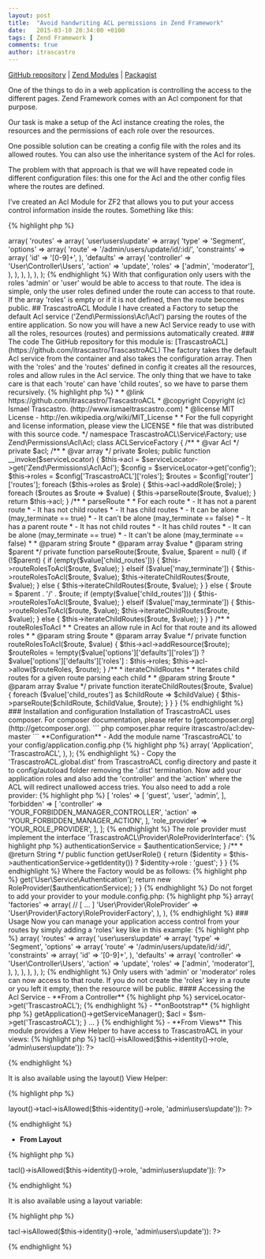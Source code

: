 ```yaml
---
layout: post
title:  "Avoid handwriting ACL permissions in Zend Framework"
date:   2015-03-10 20:34:00 +0100
tags: [ Zend Framework ]
comments: true
author: itrascastro
---
```


[GitHub repository](https://github.com/itrascastro/TrascastroACL/) |
[Zend Modules](http://zfmodules.com/itrascastro/TrascastroACL) |
[Packagist](https://packagist.org/packages/itrascastro/acl)

One of the things to do in a web application is controlling the access to the different pages. Zend Framework comes with an Acl component for that purpose.

Our task is make a setup of the Acl instance creating the roles, the resources and the permissions of each role over the resources.

One possible solution can be creating a config file with the roles and its allowed routes. You can also use the inheritance system of the Acl for roles.

The problem with that approach is that we will have repeated code in different configuration files: this one for the Acl and the other config files where the routes are defined.

I’ve created an Acl Module for ZF2 that allows you to put your access control information inside the routes. Something like this:

{% highlight php %}
<?php

array(
    'router' => array(
        'routes' => array(
            'user\users\update' => array(
                'type' => 'Segment',
                'options' => array(
                    'route'    => '/admin/users/update/id/:id/',
                    'constraints' => array(
                        'id' => '[0-9]+',
                    ),
                    'defaults' => array(
                        'controller' => 'User\Controller\Users',
                        'action'     => 'update',
                        'roles'      => ['admin', 'moderator'],
                    ),
                ),
            ),
        ),
    ),
);
{% endhighlight %}

With that configuration only users with the roles 'admin' or 'user' would be able to access to that route.

The idea is simple, only the user roles defined under the route can access to that route.

If the array 'roles' is empty or if it is not defined, then the route becomes public.

## TrascastroACL Module

I have created a Factory to setup the default Acl service ('Zend\Permissions\Acl\Acl') parsing the routes of the entire application. So now you will have a new Acl Service ready to use with all the roles, resources (routes) and permissions automatically created.

### The code

The GitHub repository for this module is: [TrascastroACL](https://github.com/itrascastro/TrascastroACL)

The factory takes the default Acl service from the container and also takes the configuration array. Then with the 'roles' and the 'routes' defined in config it creates all the resources, roles and allow rules in the Acl service.

The only thing that we have to take care is that each 'route' can have 'child routes', so we have to parse them recursively.

{% highlight php %}
<?php
/**
 * (c) Ismael Trascastro <i.trascastro@gmail.com>
 *
 * @link        https://github.com/itrascastro/TrascastroACL
 * @copyright   Copyright (c) Ismael Trascastro. (http://www.ismaeltrascastro.com)
 * @license     MIT License - http://en.wikipedia.org/wiki/MIT_License
 *
 * For the full copyright and license information, please view the LICENSE
 * file that was distributed with this source code.
 */
namespace TrascastroACL\Service\Factory;
use Zend\Permissions\Acl\Acl;
class ACLServiceFactory
{
    /**
     * @var Acl
     */
    private $acl;
    /**
     * @var array
     */
    private $roles;
    public function __invoke($serviceLocator)
    {
        $this->acl      = $serviceLocator->get('Zend\Permissions\Acl\Acl');
        $config         = $serviceLocator->get('config');
        $this->roles    = $config['TrascastroACL']['roles'];
        $routes         = $config['router']['routes'];
        foreach ($this->roles as $role) {
            $this->acl->addRole($role);
        }
        foreach ($routes as $route => $value) {
            $this->parseRoute($route, $value);
        }
        return $this->acl;
    }
    /**
     * parseRoute
     *
     * For each route
     *      - It has not a parent route
     *          - It has not child routes
     *          - It has child routes
     *              - It can be alone (may_terminate == true)
     *              - It can't be alone (may_terminate == false)
     *      - It has a parent route
     *          - It has not child routes
     *          - It has child routes
     *              - It can be alone (may_terminate == true)
     *              - It can't be alone (may_terminate == false)
     *
     * @param string $route
     * @param array $value
     * @param string $parent
     */
    private function parseRoute($route, $value, $parent = null)
    {
        if (!$parent) {
            if (empty($value['child_routes'])) {
                $this->routeRolesToAcl($route, $value);
            } elseif ($value['may_terminate']) {
                $this->routeRolesToAcl($route, $value);
                $this->iterateChildRoutes($route, $value);
            } else {
                $this->iterateChildRoutes($route, $value);
            }
        } else {
            $route = $parent . '/' . $route;
            if (empty($value['child_routes'])) {
                $this->routeRolesToAcl($route, $value);
            } elseif ($value['may_terminate']) {
                $this->routeRolesToAcl($route, $value);
                $this->iterateChildRoutes($route, $value);
            } else {
                $this->iterateChildRoutes($route, $value);
            }
        }
    }
    /**
     * routeRolesToAcl
     *
     * Creates an allow rule in Acl for that route and its allowed roles
     *
     * @param string $route
     * @param array $value
     */
    private function routeRolesToAcl($route, $value)
    {
        $this->acl->addResource($route);
        $routeRoles = !empty($value['options']['defaults']['roles']) ? $value['options']['defaults']['roles'] : $this->roles;
        $this->acl->allow($routeRoles, $route);
    }
    /**
     * iterateChildRoutes
     *
     * Iterates child routes for a given route parsing each child
     *
     * @param string $route
     * @param array $value
     */
    private function iterateChildRoutes($route, $value)
    {
        foreach ($value['child_routes'] as $childRoute => $childValue) {
            $this->parseRoute($childRoute, $childValue, $route);
        }
    }
}
{% endhighlight %}

### Installation and configuration

Installation of TrascastroACL uses composer. For composer documentation, please refer to [getcomposer.org](http://getcomposer.org).

```
php composer.phar require itrascastro/acl:dev-master
```

**Configuration**

- Add the module name 'TrascastroACL' to your config/application.config.php

{% highlight php %}
<?php
array(
    'modules' => array(
        'Application',
        'TrascastroACL',
    ),
);
{% endhighlight %}

- Copy the 'TrascastroACL.global.dist' from TrascastroACL config directory and paste it to config/autoload folder removing the '.dist' termination. Now add your application roles and also add the 'controller' and the 'action' where the ACL will redirect unallowed access tries. You also need to add a role provider:

{% highlight php %}
<?php
return [
    'TrascastroACL' => [
        'roles' => [
            'guest',
            'user',
            'admin',
        ],
        'forbidden' => [
            'controller' => 'YOUR_FORBIDDEN_MANAGER_CONTROLLER',
            'action'     => 'YOUR_FORBIDDEN_MANAGER_ACTION',
        ],
        'role_provider' => 'YOUR_ROLE_PROVIDER',
    ],
];
{% endhighlight %}

The role provider must implement the interface 'TrascastroACL\Provider\RoleProviderInterface':

{% highlight php %}
<?php
namespace TrascastroACL\Provider;

interface RoleProviderInterface
{
    /**
     * @return String
     */
    public function getUserRole();
}
{% endhighlight %}

This is an example of a role provider class:

{% highlight php %}
<?php
namespace User\Provider;

use TrascastroACL\Provider\RoleProviderInterface;
use Zend\Authentication\AuthenticationServiceInterface;
use Zend\Authentication\AuthenticationService;

class RoleProvider implements RoleProviderInterface
{
    /**
     * @var AuthenticationService
     */
    private $authenticationService;

    /**
     * @param AuthenticationServiceInterface $authenticationService
     */
    public function __construct(AuthenticationServiceInterface $authenticationService)
    {
        $this->authenticationService = $authenticationService;
    }

    /**
     * @return String
     */
    public function getUserRole()
    {
        return ($identity = $this->authenticationService->getIdentity()) ? $identity->role : 'guest';
    }
}
{% endhighlight %}

Where the Factory would be as follows:

{% highlight php %}
<?php
namespace User\Provider\Factory;

use User\Provider\RoleProvider;

class RoleProviderFactory
{
    public function __invoke($serviceLocator)
    {
        $authenticationService = $serviceLocator->get('User\Service\Authentication');

        return new RoleProvider($authenticationService);
    }
}
{% endhighlight %}

Do not forget to add your provider to your module.config.php:

{% highlight php %}
<?php
'service_manager' => array(
    'factories' => array(
        // [ ... ]
        'User\Provider\RoleProvider' => 'User\Provider\Factory\RoleProviderFactory',
    ),
),
{% endhighlight %}

### Usage

Now you can manage your application access control from your routes by simply adding a 'roles' key like in this example:

{% highlight php %}
<?php
array(
    'router' => array(
        'routes' => array(
            'user\users\update' => array(
                'type' => 'Segment',
                'options' => array(
                    'route'    => '/admin/users/update/id/:id/',
                    'constraints' => array(
                        'id' => '[0-9]+',
                    ),
                    'defaults' => array(
                        'controller' => 'User\Controller\Users',
                        'action'     => 'update',
                        'roles'      => ['admin', 'moderator'],
                    ),
                ),
            ),
        ),
    ),
);
{% endhighlight %}

Only users with 'admin' or 'moderator' roles can now access to that route. If you do not create the 'roles' key in a route or you left it empty, then the resource will be public.

#### Accessing the Acl Service

- **From a Controller**

{% highlight php %}
<?php
$acl = $this->serviceLocator->get('TrascastroACL');
{% endhighlight %}

- **onBootstrap**

{% highlight php %}
<?php
namespace MyModule;

use Zend\Mvc\MvcEvent;

class Module implements AutoloaderProviderInterface
{
    public function onBootstrap(MvcEvent $e)
    {
        $sm  = $e->getApplication()->getServiceManager();
        $acl = $sm->get('TrascastroACL');
    }

    ...
}
{% endhighlight %}

- **From Views**

This module provides a View Helper to have access to TrascastroACL in your views:

{% highlight php %}
<?php if ($this->tacl()->isAllowed($this->identity()->role, 'admin\users\update')): ?>
{% endhighlight %}

It is also available using the layout() View Helper:

{% highlight php %}
<?php if ($this->layout()->tacl->isAllowed($this->identity()->role, 'admin\users\update')): ?>
{% endhighlight %}

- **From Layout**

{% highlight php %}
<?php if ($this->tacl()->isAllowed($this->identity()->role, 'admin\users\update')): ?>
{% endhighlight %}

It is also available using a layout variable:

{% highlight php %}
<?php if ($this->tacl->isAllowed($this->identity()->role, 'admin\users\update')): ?>
{% endhighlight %}
